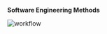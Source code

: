 **Software Engineering Methods**

![workflow](https://github.com/heinthawzin1814/sem/actions/workflows/main.yml/badge.svg)